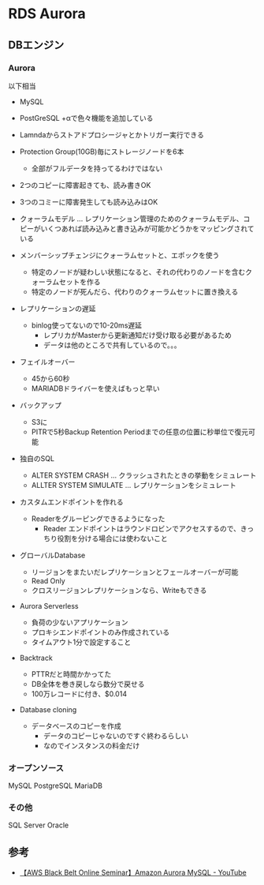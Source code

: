 # RDS Aurora

## DBエンジン

### Aurora
以下相当
 - MySQL
 - PostGreSQL
+αで色々機能を追加している

- Lamndaからストアドプロシージャとかトリガー実行できる
- Protection Group(10GB)毎にストレージノードを6本
  - 全部がフルデータを持ってるわけではない
- 2つのコピーに障害起きても、読み書きOK
- 3つのコミーに障害発生しても読み込みはOK
- クォーラムモデル ... レプリケーション管理のためのクォーラムモデル、コピーがいくつあれば読み込みと書き込みが可能かどうかをマッピングされている
- メンバーシップチェンジにクォーラムセットと、エポックを使う
  - 特定のノードが疑わしい状態になると、それの代わりのノードを含むクォーラムセットを作る
  - 特定のノードが死んだら、代わりのクォーラムセットに置き換える

- レプリケーションの遅延
  - binlog使ってないので10-20ms遅延
    - レプリカがMasterから更新通知だけ受け取る必要があるため
    - データは他のところで共有しているので。。。
- フェイルオーバー
  - 45から60秒
  - MARIADBドライバーを使えばもっと早い
- バックアップ
  - S3に
  - PITRで5秒Backup Retention Periodまでの任意の位置に秒単位で復元可能

- 独自のSQL
  - ALTER SYSTEM CRASH ... クラッシュされたときの挙動をシミュレート
  - ALLTER SYSTEM SIMULATE ... レプリケーションをシミュレート

- カスタムエンドポイントを作れる
  - Readerをグルーピングできるようになった
    - Reader エンドポイントはラウンドロビンでアクセスするので、きっちり役割を分ける場合には使わないこと

- グローバルDatabase
  - リージョンをまたいだレプリケーションとフェールオーバーが可能
  - Read Only
  - クロスリージョンレプリケーションなら、Writeもできる

- Aurora Serverless
  - 負荷の少ないアプリケーション
  - プロキシエンドポイントのみ作成されている
  - タイムアウト1分で設定すること

- Backtrack
  - PTTRだと時間かかってた
  - DB全体を巻き戻しなら数分で戻せる
  - 100万レコードに付き、$0.014

- Database cloning
  - データベースのコピーを作成
    - データのコピーじゃないのですぐ終わるらしい
    - なのでインスタンスの料金だけ

### オープンソース
MySQL
PostgreSQL
MariaDB

### その他
SQL Server
Oracle

## 参考
- [【AWS Black Belt Online Seminar】Amazon Aurora MySQL \- YouTube](https://www.youtube.com/watch?v=VerVNchaqVY)
